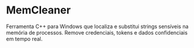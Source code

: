 # MemCleaner
Ferramenta C++ para Windows que localiza e substitui strings sensíveis na memória de processos. Remove credenciais, tokens e dados confidenciais em tempo real.
